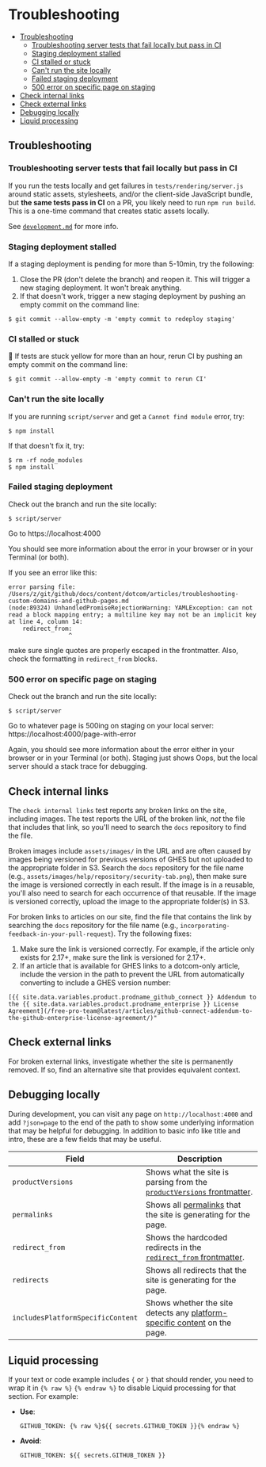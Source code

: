 # Troubleshooting <!-- omit in toc -->

- [Troubleshooting](#troubleshooting)
  - [Troubleshooting server tests that fail locally but pass in CI](#troubleshooting-server-tests-that-fail-locally-but-pass-in-ci)
  - [Staging deployment stalled](#staging-deployment-stalled)
  - [CI stalled or stuck](#ci-stalled-or-stuck)
  - [Can't run the site locally](#cant-run-the-site-locally)
  - [Failed staging deployment](#failed-staging-deployment)
  - [500 error on specific page on staging](#500-error-on-specific-page-on-staging)
- [Check internal links](#check-internal-links)
- [Check external links](#check-external-links)
- [Debugging locally](#debugging-locally)
- [Liquid processing](#liquid-processing)

## Troubleshooting

### Troubleshooting server tests that fail locally but pass in CI

If you run the tests locally and get failures in `tests/rendering/server.js` around static assets, stylesheets, and/or the client-side JavaScript bundle, but **the same tests pass in CI** on a PR, you likely need to run `npm run build`. This is a one-time command that creates static assets locally.

See [`development.md`](./development.md) for more info.

### Staging deployment stalled
If a staging deployment is pending for more than 5-10min, try the following:

1. Close the PR (don't delete the branch) and reopen it. This will trigger a new staging deployment. It won't break anything.
2. If that doesn't work, trigger a new staging deployment by pushing an empty commit on the command line:

```
$ git commit --allow-empty -m 'empty commit to redeploy staging'
```

### CI stalled or stuck
:yellow_heart: If tests are stuck yellow for more than an hour, rerun CI by pushing an empty commit on the command line:

```
$ git commit --allow-empty -m 'empty commit to rerun CI'
```

### Can't run the site locally
If you are running `script/server` and get a `Cannot find module` error, try:

```
$ npm install
```

If that doesn't fix it, try:

```
$ rm -rf node_modules
$ npm install
```

### Failed staging deployment
Check out the branch and run the site locally:

```
$ script/server
```

Go to https://localhost:4000

You should see more information about the error in your browser or in your Terminal (or both).

If you see an error like this:

```
error parsing file: /Users/z/git/github/docs/content/dotcom/articles/troubleshooting-custom-domains-and-github-pages.md
(node:89324) UnhandledPromiseRejectionWarning: YAMLException: can not read a block mapping entry; a multiline key may not be an implicit key at line 4, column 14:
    redirect_from:
                 ^
```

make sure single quotes are properly escaped in the frontmatter. Also, check the formatting in `redirect_from` blocks.

### 500 error on specific page on staging
Check out the branch and run the site locally:

```
$ script/server
```

Go to whatever page is 500ing on staging on your local server: https://localhost:4000/page-with-error

Again, you should see more information about the error either in your browser or in your Terminal (or both). Staging just shows Oops, but the local server should a stack trace for debugging.

## Check internal links

The `check internal links` test reports any broken links on the site, including images. The test reports the URL of the broken link, _not_ the file that includes that link, so you'll need to search the `docs` repository to find the file.

Broken images include `assets/images/` in the URL and are often caused by images being versioned for previous versions of GHES but not uploaded to the appropriate folder in S3. Search the `docs` repository for the file name (e.g., `assets/images/help/repository/security-tab.png`), then make sure the image is versioned correctly in each result. If the image is in a reusable, you'll also need to search for each occurrence of that reusable. If the image is versioned correctly, upload the image to the appropriate folder(s) in S3.

For broken links to articles on our site, find the file that contains the link by searching the `docs` repository for the file name (e.g., `incorporating-feedback-in-your-pull-request`). Try the following fixes:

1. Make sure the link is versioned correctly. For example, if the article only exists for 2.17+, make sure the link is versioned for 2.17+.
2. If an article that is available for GHES links to a dotcom-only article, include the version in the path to prevent the URL from automatically converting to include a GHES version number:
  ```
  [{{ site.data.variables.product.prodname_github_connect }} Addendum to the {{ site.data.variables.product.prodname_enterprise }} License Agreement](/free-pro-team@latest/articles/github-connect-addendum-to-the-github-enterprise-license-agreement/)"
  ```

## Check external links

For broken external links, investigate whether the site is permanently removed. If so, find an alternative site that provides equivalent context.

## Debugging locally

During development, you can visit any page on `http://localhost:4000` and add `?json=page` to the end of the path to show some underlying information that may be helpful for debugging. In addition to basic info like title and intro, these are a few fields that may be useful.

| Field | Description |
| ----- | ----------- |
|`productVersions` | Shows what the site is parsing from the [`productVersions` frontmatter](content#productVersions).
| `permalinks` | Shows all [permalinks](contributing/permalinks.md) that the site is generating for the page.
| `redirect_from` | Shows the hardcoded redirects in the [`redirect_from` frontmatter](content#redirect_from).
| `redirects` | Shows all redirects that the site is generating for the page.
| `includesPlatformSpecificContent` | Shows whether the site detects any [platform-specific content](#operating-system-tags) on the page.

## Liquid processing

If your text or code example includes `{` or `}` that should render, you need to wrap it in `{% raw %}` `{% endraw %}` to disable Liquid processing for that section. For example:

- **Use**:

  ```
  GITHUB_TOKEN: {% raw %}${{ secrets.GITHUB_TOKEN }}{% endraw %}
  ```

- **Avoid**:

  ```
  GITHUB_TOKEN: ${{ secrets.GITHUB_TOKEN }}
  ```
